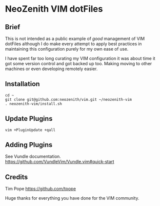 # NeoZenith VIM dotFiles

## Brief
This is not intended as a public example of *good* management of VIM dotFiles 
although I do make every attempt to apply best practices in maintaining this 
configuration purely for my own ease of use.

I have spent far too long curating my VIM configuration it was about time it 
got some version control and got backed up too. Making moving to other machines 
or even developing remotely easier.

## Installation
```
cd ~
git clone git@github.com:neozenith/vim.git ~/neozenith-vim
. neozenith-vim/install.sh
```

## Update Plugins
```
vim +PluginUpdate +qall
```

## Adding Plugins
See Vundle documentation.
https://github.com/VundleVim/Vundle.vim#quick-start

## Credits
Tim Pope https://github.com/tpope

Huge thanks for everything you have done for the VIM community.

